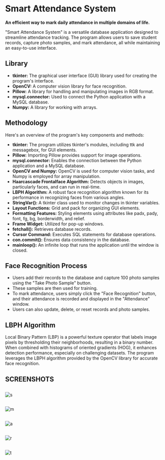 # Smart Attendance System

**An efficient way to mark daily attendance in multiple domains of life.**

"Smart Attendance System" is a versatile database application designed to streamline attendance tracking. The program allows users to save student records, capture photo samples, and mark attendance, all while maintaining an easy-to-use interface.

## Library

- **tkinter:** The graphical user interface (GUI) library used for creating the program's interface.
- **OpenCV:** A computer vision library for face recognition.
- **Pillow:** A library for handling and manipulating images in RGB format.
- **mysql.connector:** Used to connect the Python application with a MySQL database.
- **Numpy:** A library for working with arrays.

## Methodology

Here's an overview of the program's key components and methods:

- **tkinter:** The program utilizes tkinter's modules, including ttk and messagebox, for GUI elements.
- **Pillow:** Importing Pillow provides support for image operations.
- **mysql.connector:** Enables the connection between the Python application and a MySQL database.
- **OpenCV and Numpy:** OpenCV is used for computer vision tasks, and Numpy is employed for array manipulation.
- **Haarcascade Frontalface Algorithm:** Detects objects in images, particularly faces, and can run in real-time.
- **LBPH Algorithm:** A robust face recognition algorithm known for its performance in recognizing faces from various angles.
- **StringVar():** A tkinter class used to monitor changes in tkinter variables.
- **Layout Functions:** Grid and pack for organizing GUI elements.
- **Formatting Features:** Styling elements using attributes like padx, pady, font, fg, bg, borderwidth, and relief.
- **Frame Widget:** Utilized for pop-up windows.
- **fetchall():** Retrieves database records.
- **Cursor Command:** Executes SQL statements for database operations.
- **con.commit():** Ensures data consistency in the database.
- **mainloop():** An infinite loop that runs the application until the window is closed.

## Face Recognition Process

- Users add their records to the database and capture 100 photo samples using the "Take Photo Sample" button.
- These samples are then used for training.
- To mark attendance, users simply click the "Face Recognition" button, and their attendance is recorded and displayed in the "Attendance" window.
- Users can also update, delete, or reset records and photo samples.


## LBPH Algorithm

Local Binary Pattern (LBP) is a powerful texture operator that labels image pixels by thresholding their neighborhoods, resulting in a binary number. When combined with histograms of oriented gradients (HOG), it enhances detection performance, especially on challenging datasets. The program leverages the LBPH algorithm provided by the OpenCV library for accurate face recognition.



## SCREENSHOTS

##
![s](https://github.com/KanzaAkram/Smart_Attendance_System/assets/85638781/ec98dceb-4975-4afc-a6f1-5a007e7907ec)


##
![m](https://github.com/KanzaAkram/Smart_Attendance_System/assets/85638781/cf6c8fec-fbe0-4a11-929f-ed26c268d2b3)


##
![a](https://github.com/KanzaAkram/Smart_Attendance_System/assets/85638781/64dfcce2-71ed-4d68-ac6c-ad48aa634cb7)


##
![r](https://github.com/KanzaAkram/Smart_Attendance_System/assets/85638781/3f3f3256-f89a-4755-92d1-700f4f8df989)


##
![t](https://github.com/KanzaAkram/Smart_Attendance_System/assets/85638781/ff2c710a-3ac4-4e45-93b6-92f9dbe66329)







